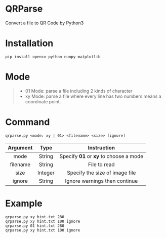 # QRParse
Convert a file to QR Code by Python3
# Installation
```
pip install opencv-python numpy matplotlib
```
# Mode
> * 01 Mode: parse a file including 2 kinds of character
> * xy Mode: parse a file where every line has two numbers means a coordinate point.

# Command
```
qrparse.py <mode: xy | 01> <filename> <size> [ignore]
```
| Argument   | Type      |  Instruction                              |
| :--------: | :-----:   | :---------------------------------------: |
| mode       | String    | Specify **01** or **xy** to choose a mode |
| filename   | String    | File to read                              |
| size       | Integer   | Specify the size of image file            |
| ignore     | String    | Ignore warnings then continue             |

# Example
```
qrparse.py xy hint.txt 280
qrparse.py xy hint.txt 100 ignore
qrparse.py 01 hint.txt 280
qrparse.py xy hint.txt 100 ignore
```
